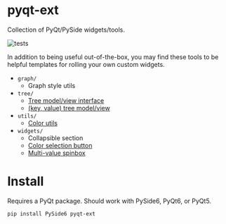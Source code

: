 # pyqt-ext
Collection of PyQt/PySide widgets/tools.

![tests](https://github.com/marcel-goldschen-ohm/pyqt-ext/actions/workflows/tests.yml/badge.svg)

In addition to being useful out-of-the-box, you may find these tools to be helpful templates for rolling your own custom widgets.

- `graph/`
    - Graph style utils
- `tree/`
    - [Tree model/view interface](docs/AbstractTree.md)
    - [(key, value) tree model/view](docs/KeyValueTree.md)
- `utils/`
    - [Color utils](docs/ColorUtils.md)
- `widgets/`
    - Collapsible section
    - [Color selection button](docs/ColorButton.md)
    - [Multi-value spinbox](docs/MultiValueSpinBox.md)

# Install
Requires a PyQt package. Should work with PySide6, PyQt6, or PyQt5.
```shell
pip install PySide6 pyqt-ext
```
